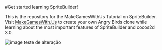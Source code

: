 #Get started learning SpriteBuilder!

This is the repository for the MakeGamesWithUs Tutorial on SpriteBuilder. Visit [MakeGamesWith.Us](https://www.makegameswith.us/tutorials/getting-started-with-spritebuilder/) to create your own Angry Birds clone while learning about the most important features of SpriteBuilder and cocos2d 3.0.

![image](https://s3.amazonaws.com/mgwu-misc/Spritebuilder+Tutorial/Peeved_Preview.png)
teste de alteração